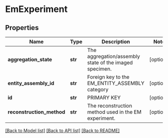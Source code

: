 # EmExperiment

## Properties
Name | Type | Description | Notes
------------ | ------------- | ------------- | -------------
**aggregation_state** | **str** | The aggregation/assembly state of the imaged specimen. | [optional] 
**entity_assembly_id** | **str** | Foreign key to the EM_ENTITY_ASSEMBLY category | [optional] 
**id** | **str** | PRIMARY KEY | [optional] 
**reconstruction_method** | **str** | The reconstruction method used in the EM experiment. | [optional] 

[[Back to Model list]](../README.md#documentation-for-models) [[Back to API list]](../README.md#documentation-for-api-endpoints) [[Back to README]](../README.md)

